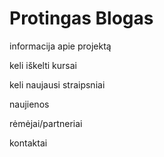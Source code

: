 # Protingas Blogas

informacija apie projektą

keli iškelti kursai

keli naujausi straipsniai

naujienos

rėmėjai/partneriai

kontaktai
